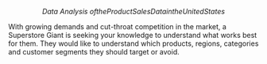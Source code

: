 $$  Data\ Analysis\ of the Product Sales Data in the United States  $$



With growing demands and cut-throat competition in the market, a Superstore Giant is seeking your knowledge to understand what works best for them. They would like to understand which products, regions, categories and customer segments they should target or avoid.
